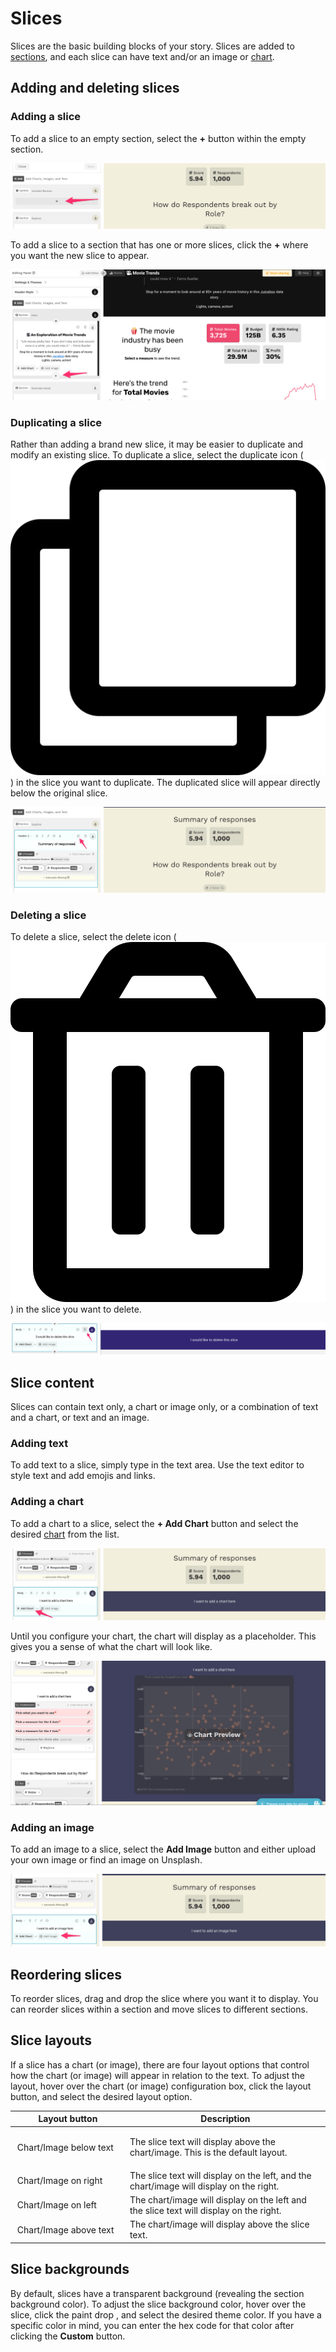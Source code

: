 # Slices

Slices are the basic building blocks of your story. Slices are added to [sections](../sections.md), and each slice can have text and/or an image or [chart](../charts/).&#x20;

## Adding and deleting slices

### Adding a slice

To add a slice to an empty section, select the **+** button within the empty section.&#x20;

![Adding a slice to an empty section](<../../../.gitbook/assets/image (459).png>)

To add a slice to a section that has one or more slices, click the **+** where you want the new slice to appear.

![Adding a slice to a section with one or more slices](<../../../.gitbook/assets/image (414).png>)

### Duplicating a slice

Rather than adding a brand new slice, it may be easier to duplicate and modify an existing slice. To duplicate a slice, select the duplicate icon (<img src="../../../.gitbook/assets/clone-regular.svg" alt="" data-size="line">) in the slice you want to duplicate. The duplicated slice will appear directly below the original slice.&#x20;

![Duplicating a slice](<../../../.gitbook/assets/image (108).png>)

### Deleting a slice

To delete a slice, select the delete icon (<img src="../../../.gitbook/assets/trash-alt-regular (2).svg" alt="" data-size="line">) in the slice you want to delete.&#x20;

![Deleting a slice](<../../../.gitbook/assets/image (302).png>)

## Slice content

Slices can contain text only, a chart or image only, or a combination of text and  a chart, or text and an image.

### Adding text

To add text to a slice, simply type in the text area. Use the text editor to style text and add emojis and links.

### Adding a chart

To add a chart to a slice, select the **+ Add Chart** button and select the desired [chart](../charts/) from the list.&#x20;

![Click the + Add Chart button to add a chart to a slice ](<../../../.gitbook/assets/image (274).png>)

Until you configure your chart, the chart will display as a placeholder. This gives you a sense of what the chart will look like.&#x20;

![A placeholder Scatterplot chart](<../../../.gitbook/assets/image (366).png>)

### Adding an image

To add an image to a slice, select the **Add Image** button and either upload your own image or find an image on Unsplash.&#x20;

![Click the Add Image button to add an image to a slice](<../../../.gitbook/assets/image (331).png>)

## Reordering slices

To reorder slices, drag and drop the slice where you want it to display. You can reorder slices within a section and move slices to different sections.

## Slice layouts

If a slice has a chart (or image), there are four layout options that control how the chart (or image) will appear in relation to the text. To adjust the layout, hover over the chart (or image) configuration box, click the layout button, and select the desired layout option.

<table data-header-hidden><thead><tr><th width="169.88425660364788">Layout button</th><th>Description</th></tr></thead><tbody><tr><td><img src="../../../.gitbook/assets/arrow-down-solid.svg" alt="" data-size="line">  Chart/Image below text</td><td><p>The slice text will display above the chart/image. This is the default layout.</p><p></p><p></p></td></tr><tr><td><img src="../../../.gitbook/assets/arrow-right-solid.svg" alt="" data-size="line">  Chart/Image on right</td><td>The slice text will display on the left, and the chart/image will display on the right. </td></tr><tr><td><img src="../../../.gitbook/assets/arrow-left-solid.svg" alt="" data-size="line">  Chart/Image on left </td><td>The chart/image will display on the left and the slice text will display on the right. </td></tr><tr><td><img src="../../../.gitbook/assets/arrow-up-solid.svg" alt="" data-size="line">  Chart/Image above text</td><td>The chart/image will display above the slice text. </td></tr></tbody></table>

## Slice backgrounds

By default, slices have a transparent background (revealing the section background color). To adjust the slice background color, hover over the slice, click the paint drop <img src="../../../.gitbook/assets/tint-solid.svg" alt="" data-size="line">, and select the desired theme color. If you have a specific color in mind, you can enter the hex code for that color after clicking the **Custom** button.&#x20;
